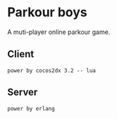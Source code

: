 Parkour boys
============

A muti-player online parkour game.

## Client

    power by cocos2dx 3.2 -- lua

## Server 

    power by erlang


